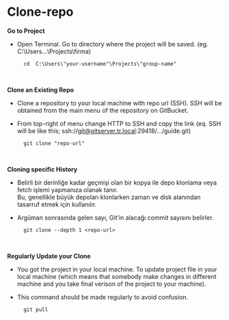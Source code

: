 # Clone-repo

**Go to Project** <br>
- Open Terminal. Go to directory where the project will be saved. (eg. C:\Users\...\Projects\firma) <br> 
	
		cd  C:\Users\"your-username"\Projects\"group-name"

<br>

**Clone an Existing Repo** <br>
- Clone a repository to your local machine with repo url (SSH). SSH  will be obtained from the main menu of the repository on GitBucket.<br>
- From top-right of menu change HTTP to SSH and copy the link (eq. SSH  will be like this; ssh://git@gitserver.tr.local:29418/.../guide.git)<br>

		git clone "repo-url"

<br>

**Cloning specific History** <br>
- Belirli bir derinliğe kadar geçmişi olan bir kopya ile depo klonlama veya fetch işlemi yapmanıza olanak tanır. <br>
Bu, genellikle büyük depoları klonlarken zaman ve disk alanından tasarruf etmek için kullanılır.
- Argüman sonrasında gelen sayı, Git'in alacağı commit sayısını belirler.<br>

		git clone --depth 1 <repo-url>

<br>

**Regularly Update your Clone** <br>
- You got the project in your local machine. To update project file in your local machine 
(which means that somebody make changes in different machine and you take final verison of the project to your machine).<br>
- This command should be made regularly to avoid confusion.<br>

		git pull


